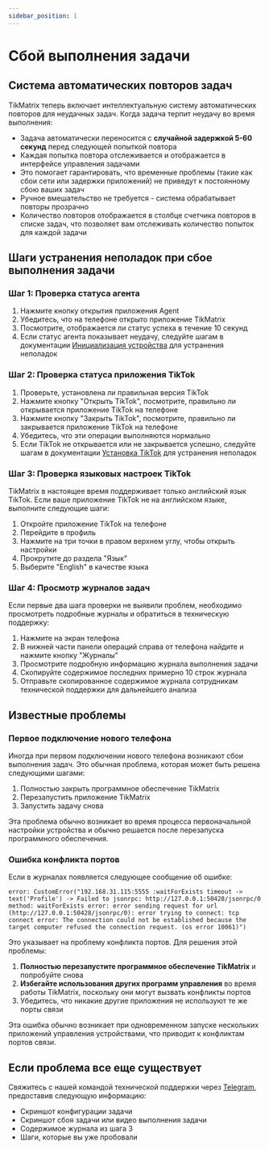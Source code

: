 ```yaml
---
sidebar_position: 1
---
```


# Сбой выполнения задачи

## Система автоматических повторов задач

TikMatrix теперь включает интеллектуальную систему автоматических повторов для неудачных задач. Когда задача терпит неудачу во время выполнения:

- Задача автоматически переносится с **случайной задержкой 5-60 секунд** перед следующей попыткой повтора
- Каждая попытка повтора отслеживается и отображается в интерфейсе управления задачами  
- Это помогает гарантировать, что временные проблемы (такие как сбои сети или задержки приложений) не приведут к постоянному сбою ваших задач
- Ручное вмешательство не требуется - система обрабатывает повторы прозрачно
- Количество повторов отображается в столбце счетчика повторов в списке задач, что позволяет вам отслеживать количество попыток для каждой задачи

## Шаги устранения неполадок при сбое выполнения задачи

### Шаг 1: Проверка статуса агента

1. Нажмите кнопку открытия приложения Agent
2. Убедитесь, что на телефоне открыто приложение TikMatrix
3. Посмотрите, отображается ли статус успеха в течение 10 секунд
4. Если статус агента показывает неудачу, следуйте шагам в документации [Инициализация устройства](../tutorial-basics/2.init-device.md) для устранения неполадок

### Шаг 2: Проверка статуса приложения TikTok

1. Проверьте, установлена ли правильная версия TikTok
2. Нажмите кнопку "Открыть TikTok", посмотрите, правильно ли открывается приложение TikTok на телефоне
3. Нажмите кнопку "Закрыть TikTok", посмотрите, правильно ли закрывается приложение TikTok на телефоне
4. Убедитесь, что эти операции выполняются нормально
5. Если TikTok не открывается или не закрывается успешно, следуйте шагам в документации [Установка TikTok](../tutorial-basics/3.install-tiktok.md) для устранения неполадок

### Шаг 3: Проверка языковых настроек TikTok

TikMatrix в настоящее время поддерживает только английский язык TikTok. Если ваше приложение TikTok не на английском языке, выполните следующие шаги:

1. Откройте приложение TikTok на телефоне
2. Перейдите в профиль
3. Нажмите на три точки в правом верхнем углу, чтобы открыть настройки
4. Прокрутите до раздела "Язык"
5. Выберите "English" в качестве языка

### Шаг 4: Просмотр журналов задач

Если первые два шага проверки не выявили проблем, необходимо просмотреть подробные журналы и обратиться в техническую поддержку:

1. Нажмите на экран телефона
2. В нижней части панели операций справа от телефона найдите и нажмите кнопку "Журналы"
3. Просмотрите подробную информацию журнала выполнения задачи
4. Скопируйте содержимое последних примерно 10 строк журнала
5. Отправьте скопированное содержимое журнала сотрудникам технической поддержки для дальнейшего анализа

## Известные проблемы

### Первое подключение нового телефона

Иногда при первом подключении нового телефона возникают сбои выполнения задач. Это обычная проблема, которая может быть решена следующими шагами:

1. Полностью закрыть программное обеспечение TikMatrix
2. Перезапустить приложение TikMatrix
3. Запустить задачу снова

Эта проблема обычно возникает во время процесса первоначальной настройки устройства и обычно решается после перезапуска программного обеспечения.

### Ошибка конфликта портов

Если в журналах появляется следующее сообщение об ошибке:

```text
error: CustomError("192.168.31.115:5555 :waitForExists timeout -> text('Profile') -> Failed to jsonrpc: http://127.0.0.1:50428/jsonrpc/0 method: waitForExists error: error sending request for url (http://127.0.0.1:50428/jsonrpc/0): error trying to connect: tcp connect error: The connection could not be established because the target computer refused the connection request. (os error 10061)")
```

Это указывает на проблему конфликта портов. Для решения этой проблемы:

1. **Полностью перезапустите программное обеспечение TikMatrix** и попробуйте снова
2. **Избегайте использования других программ управления** во время работы TikMatrix, поскольку они могут вызвать конфликты портов
3. Убедитесь, что никакие другие приложения не используют те же порты связи

Эта ошибка обычно возникает при одновременном запуске нескольких приложений управления устройствами, что приводит к конфликтам портов связи.

## Если проблема все еще существует

Свяжитесь с нашей командой технической поддержки через [Telegram](https://t.me/tikmatrix_chat), предоставив следующую информацию:

- Скриншот конфигурации задачи
- Скриншот сбоя задачи или видео выполнения задачи
- Содержимое журнала из шага 3
- Шаги, которые вы уже пробовали
